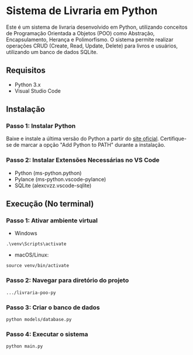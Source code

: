 # Sistema de Livraria em Python

Este é um sistema de livraria desenvolvido em Python, utilizando conceitos de Programação Orientada a Objetos (POO) como Abstração, Encapsulamento, Herança e Polimorfismo. O sistema permite realizar operações CRUD (Create, Read, Update, Delete) para livros e usuários, utilizando um banco de dados SQLite.

## Requisitos

- Python 3.x
- Visual Studio Code

## Instalação

### Passo 1: Instalar Python

Baixe e instale a última versão do Python a partir do [site oficial](https://www.python.org/downloads/). Certifique-se de marcar a opção "Add Python to PATH" durante a instalação.

### Passo 2: Instalar Extensões Necessárias no VS Code

- Python (ms-python.python)
- Pylance (ms-python.vscode-pylance)
- SQLite (alexcvzz.vscode-sqlite)

## Execução (No terminal)

### Passo 1: Ativar ambiente virtual

- Windows
```
.\venv\Scripts\activate
```
- macOS/Linux:
```
source venv/bin/activate
```
### Passo 2: Navegar para diretório do projeto
```
.../livraria-poo-py
```
### Passo 3: Criar o banco de dados
```
python models/database.py
```
### Passo 4: Executar o sistema
```
python main.py
```
